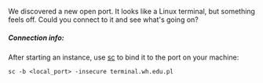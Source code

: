 We discovered a new open port. It looks like a Linux terminal, but something feels off.
Could you connect to it and see what's going on?
##### Connection info:
After starting an instance, use [sc](https://github.com/CTFd/snicat) to bind it to the port on your machine:
```
sc -b <local_port> -insecure terminal.wh.edu.pl
```
